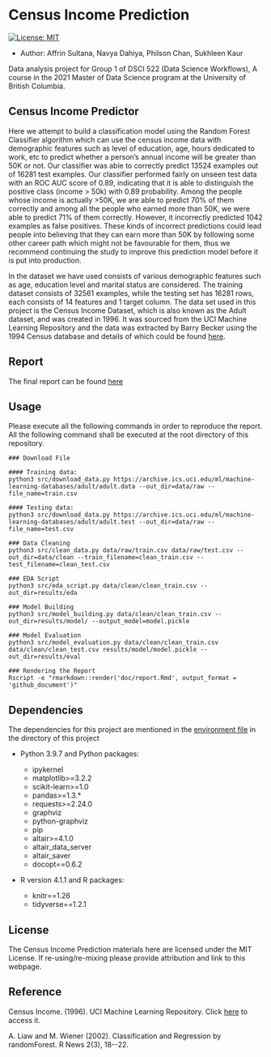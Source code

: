# Census Income Prediction

[![License: MIT](https://img.shields.io/badge/License-MIT-yellow.svg)](https://opensource.org/licenses/MIT)

-   Author: Affrin Sultana, Navya Dahiya, Philson Chan, Sukhleen Kaur

Data analysis project for Group 1 of DSCI 522 (Data Science Workflows), A course in the 2021 Master of Data Science program at the University of British Columbia.

## Census Income Predictor

Here we attempt to build a classification model using the Random Forest Classifier algorithm which can use the census income data with demographic features such as level of education, age, hours dedicated to work, etc to predict whether a person’s annual income will be greater than 50K or not. Our classifier was able to correctly predict 13524 examples out of 16281 test examples. Our classifier performed fairly on unseen test data with an ROC AUC score of 0.89, indicating that it is able to distinguish the positive class (income > 50k) with 0.89 probability. Among the people whose income is actually >50K, we are able to predict 70% of them correctly and among all the people who earned more than 50K, we were able to predict 71% of them correctly. However, it incorrectly predicted 1042 examples as false positives. These kinds of incorrect predictions could lead people into believing that they can earn more than 50K by following some other career path which might not be favourable for them, thus we recommend continuing the study to improve this prediction model before it is put into production.

In the dataset we have used consists of  various demographic features such as age, education level and marital status are considered. The training dataset consists of 32561 examples, while the testing set has 16281 rows, each consists of 14 features and 1 target column. The data set used in this project is the Census Income Dataset, which is also known as the Adult dataset, and was created in 1996. It was sourced from the UCI Machine Learning Repository and the data was extracted by Barry Becker using the 1994 Census database and details of which could be found [here](https://archive-beta.ics.uci.edu/ml/datasets/census+income).



## Report
The final report can be found [here](https://ubc-mds.github.io/census-income-prediction/doc/report.html)

## Usage

Please execute all the following commands in order to reproduce the report. All the following command shall be executed at the root directory of this repository.
```
### Download File

#### Training data:  
python3 src/download_data.py https://archive.ics.uci.edu/ml/machine-learning-databases/adult/adult.data --out_dir=data/raw --file_name=train.csv

#### Testing data:  
python3 src/download_data.py https://archive.ics.uci.edu/ml/machine-learning-databases/adult/adult.test --out_dir=data/raw --file_name=test.csv

### Data Cleaning
python3 src/clean_data.py data/raw/train.csv data/raw/test.csv --out_dir=data/clean --train_filename=clean_train.csv --test_filename=clean_test.csv

### EDA Script
python3 src/eda_script.py data/clean/clean_train.csv --out_dir=results/eda

### Model Building
python3 src/model_building.py data/clean/clean_train.csv --out_dir=results/model/ --output_model=model.pickle

### Model Evaluation
python3 src/model_evaluation.py data/clean/clean_train.csv data/clean/clean_test.csv results/model/model.pickle --out_dir=results/eval

### Rendering the Report
Rscript -e "rmarkdown::render('doc/report.Rmd', output_format = 'github_document')"
```
## Dependencies
The dependencies for this project are mentioned in the [environment file](https://github.com/UBC-MDS/census-income-prediction/blob/main/census-income.yaml) in the directory of this project

-   Python 3.9.7 and Python packages:

      - ipykernel
      - matplotlib>=3.2.2
      - scikit-learn>=1.0
      - pandas>=1.3.*
      - requests>=2.24.0
      - graphviz
      - python-graphviz
      - pip
      - altair>=4.1.0
      - altair_data_server
      - altair_saver
      - docopt==0.6.2

-   R version 4.1.1 and R packages:

    -   knitr==1.26
    -   tidyverse==1.2.1

## License

The Census Income Prediction materials here are licensed under the MIT License. If re-using/re-mixing please provide attribution and link to this webpage.

## Reference
Census Income. (1996). UCI Machine Learning Repository. Click [here](https://archive-beta.ics.uci.edu/ml/datasets/census+income) to access it.

A. Liaw and M. Wiener (2002). Classification and Regression by randomForest. R News 2(3), 18--22.
